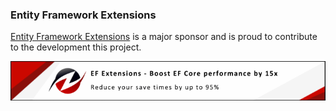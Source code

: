### Entity Framework Extensions

[Entity Framework Extensions](https://entityframework-extensions.net/?utm_source=simoncropp&utm_medium=Verify.Brighter) is a major sponsor and is proud to contribute to the development this project.

[![Entity Framework Extensions](https://raw.githubusercontent.com/VerifyTests/Verify.Brighter/refs/heads/main/docs/zzz.png)](https://entityframework-extensions.net/?utm_source=simoncropp&utm_medium=Verify.Brighter)